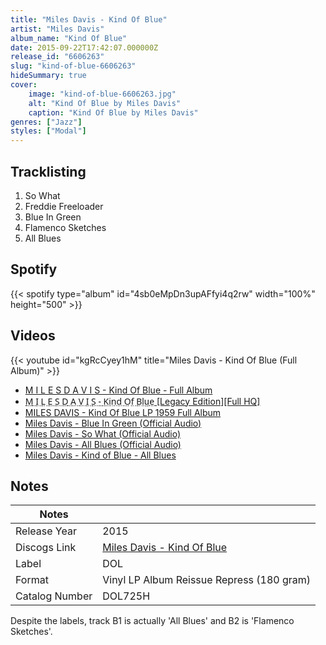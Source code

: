 ```yaml
---
title: "Miles Davis - Kind Of Blue"
artist: "Miles Davis"
album_name: "Kind Of Blue"
date: 2015-09-22T17:42:07.000000Z
release_id: "6606263"
slug: "kind-of-blue-6606263"
hideSummary: true
cover:
    image: "kind-of-blue-6606263.jpg"
    alt: "Kind Of Blue by Miles Davis"
    caption: "Kind Of Blue by Miles Davis"
genres: ["Jazz"]
styles: ["Modal"]
---
```


## Tracklisting
1. So What
2. Freddie Freeloader
3. Blue In Green
4. Flamenco Sketches
5. All Blues


## Spotify
{{< spotify type="album" id="4sb0eMpDn3upAFfyi4q2rw" width="100%" height="500" >}}



## Videos
{{< youtube id="kgRcCyey1hM" title="Miles Davis - Kind Of Blue (Full Album)" >}}
- [M I L E S D A V I S - Kind Of Blue - Full Album](https://www.youtube.com/watch?v=vDqULFUg6CY)
- [M̤ ̤I̤ ̤L̤ ̤E̤ ̤S̤ ̤D̤ ̤A̤ ̤V̤ ̤I̤ ̤S̤ ̤-̤ ̤K̤i̤n̤d̤ ̤O̤f̤ ̤B̤l̤ṳe̤  [Legacy Edition][Full HQ]](https://www.youtube.com/watch?v=8uUCIQ50e-4)
- [MILES DAVIS - Kind Of Blue LP 1959 Full Album](https://www.youtube.com/watch?v=9B7ZWDaKECI)
- [Miles Davis - Blue In Green (Official Audio)](https://www.youtube.com/watch?v=TLDflhhdPCg)
- [Miles Davis - So What (Official Audio)](https://www.youtube.com/watch?v=ylXk1LBvIqU)
- [Miles Davis - All Blues (Official Audio)](https://www.youtube.com/watch?v=-488UORrfJ0)
- [Miles Davis - Kind of Blue - All Blues](https://www.youtube.com/watch?v=ZgeF3wS0xTI)

## Notes
| Notes          |             |
| ---------------| ----------- |
| Release Year   | 2015 |
| Discogs Link   | [Miles Davis - Kind Of Blue](https://www.discogs.com/release/6606263-Miles-Davis-Kind-Of-Blue) |
| Label          | DOL |
| Format         | Vinyl LP Album Reissue Repress (180 gram) |
| Catalog Number | DOL725H |

Despite the labels, track B1 is actually 'All Blues' and B2 is 'Flamenco Sketches'.
